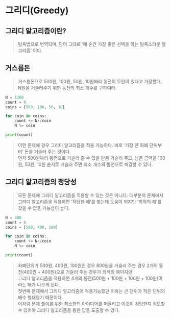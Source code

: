 # 그리디(Greedy)

## 그리디 알고리즘이란?

> 탐욕법으로 번역되며, 단어 그대로 ‘매 순간 가장 좋은 선택을 하는 탐욕스러운 알고리즘’ 이다.
> 

## 거스름돈

> 거스름돈으로 500원, 100원, 50원, 10원짜리 동전이 무한이 있다고 가정할때,
N원을 거슬러주기 위한 동전의 최소 개수를 구하여라.
> 

```python
N = 1260
count = 0
coins = [500, 100, 50, 10]

for coin in coins:
	count += N//coin
	N %= coin

print(count)
```

> 이런 문제에 경우 그리디 알고리즘을 적용 가능하다. 바로 ‘가장 큰 화폐 단위부터’ 돈을 거슬러 주는 것이다.   
먼저 500원짜리 동전으로 거슬러 줄 수 있을 만큼 거슬러 주고,
남은 금액을 100원, 50원, 10원 순서로 거슬러 주면 최소 개수의 동전으로 해결할 수 있다.
> 

## 그리디 알고리즘의 정당성

> 모든 문제에 그리디 알고리즘을 적용할 수 있는 것은 아니다. 대부분의 문제에서 그리디 알고리즘을 적용하면 ‘적당한 해’를 찾는데 도움이 되지만 ‘최적의 해'를 찾을 수 없을 가능성이 높다.
> 

```python
N = 800
count = 0
coins = [500, 400, 100]

for coin in coins:
	count += N//coin
	N %= coin

print(count)
```

> 화폐단위가 500원, 400원, 100원인 경우 800원을 거슬러 주는 경우 2개의 동전(400원 + 400원)으로 거슬러 주는 경우가 최적의 해이지만   
그리디 알고리즘을 적용하면 4개의 동전(500원 + 100원 + 100원 + 100원)이라는 해가 나오게 된다.   
첫번째 문제에서 그리디 알고리즘이 적용가능했던 이유는 큰 단위가 작은 단위의 배수 형태였기 때문이다.    
이처럼 문제 풀이를 위한 최소한의 아이디어를 떠올리고 이것이 정당한지 검토할 수 있어야 그리디 알고리즘을 통한 답을 도출할 수 있다.
>
